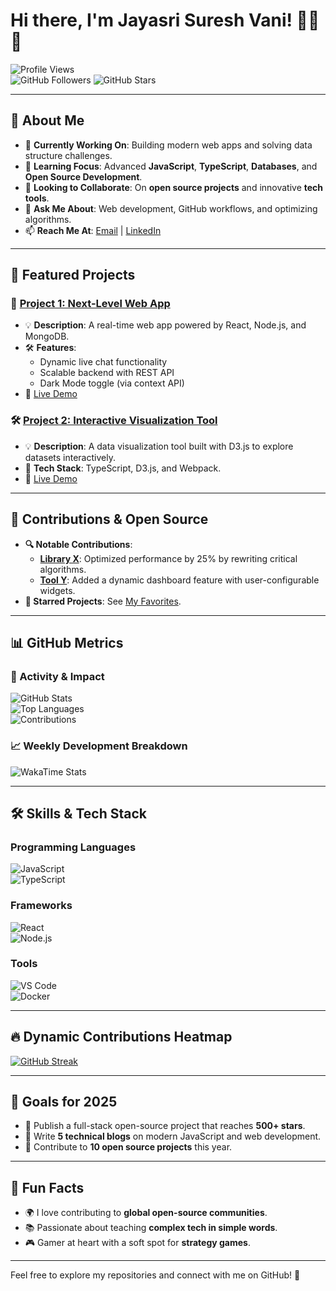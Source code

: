 # Hi there, I'm Jayasri Suresh Vani! 👨‍💻🚀  

![Profile Views](https://komarev.com/ghpvc/?username=jayasri2021&color=brightgreen&style=flat-square)  
![GitHub Followers](https://img.shields.io/github/followers/jayasri2021?style=social)
![GitHub Stars](https://img.shields.io/github/stars/jayasri2021?style=social)

---

## 🌟 About Me
- 🔭 **Currently Working On**: Building modern web apps and solving data structure challenges.
- 🌱 **Learning Focus**: Advanced **JavaScript**, **TypeScript**, **Databases**, and **Open Source Development**.
- 🤝 **Looking to Collaborate**: On **open source projects** and innovative **tech tools**.
- 💬 **Ask Me About**: Web development, GitHub workflows, and optimizing algorithms.
- 📫 **Reach Me At**: [Email](mailto:jayasri030520@gmail.com) | [LinkedIn](https://linkedin.com/in/your-profile)

---

## 🚀 Featured Projects

### 🔧 [Project 1: Next-Level Web App](https://github.com/your-repo)
- 💡 **Description**: A real-time web app powered by React, Node.js, and MongoDB.
- 🛠 **Features**:
  - Dynamic live chat functionality
  - Scalable backend with REST API
  - Dark Mode toggle (via context API)
- 🔗 [Live Demo](https://your-project-live-demo.com)

### 🛠️ [Project 2: Interactive Visualization Tool](https://github.com/your-repo)
- 💡 **Description**: A data visualization tool built with D3.js to explore datasets interactively.
- 🌟 **Tech Stack**: TypeScript, D3.js, and Webpack.
- 🔗 [Live Demo](https://your-tool-live-demo-link.com)

---

## 💼 Contributions & Open Source
- **🔍 Notable Contributions**:
  - **[Library X](https://github.com/library-x)**: Optimized performance by 25% by rewriting critical algorithms.
  - **[Tool Y](https://github.com/tool-y)**: Added a dynamic dashboard feature with user-configurable widgets.
- **🌟 Starred Projects**: See [My Favorites](https://github.com/your-username?tab=stars).

---

## 📊 GitHub Metrics

### 🚀 Activity & Impact
![GitHub Stats](https://github-readme-stats.vercel.app/api?username=your-username&show_icons=true&theme=highcontrast&count_private=true)  
![Top Languages](https://github-readme-stats.vercel.app/api/top-langs/?username=your-username&layout=compact&theme=highcontrast)  
![Contributions](https://github-profile-summary-cards.vercel.app/api/cards/productive-time?username=your-username&theme=highcontrast&utcOffset=8)

### 📈 Weekly Development Breakdown
<!-- WakaTime Badge -->
<!-- Add your WakaTime API Key -->
<!-- You can generate it at https://wakatime.com -->
![WakaTime Stats](https://github-readme-stats.vercel.app/api/wakatime?username=your-username&layout=compact&theme=highcontrast)

---

## 🛠️ Skills & Tech Stack

### Programming Languages  
![JavaScript](https://img.shields.io/badge/JavaScript-%23F7DF1E.svg?style=flat-square&logo=javascript&logoColor=black)  
![TypeScript](https://img.shields.io/badge/TypeScript-%23007ACC.svg?style=flat-square&logo=typescript&logoColor=white)

### Frameworks  
![React](https://img.shields.io/badge/React-%2361DAFB.svg?style=flat-square&logo=react&logoColor=black)  
![Node.js](https://img.shields.io/badge/Node.js-%23339933.svg?style=flat-square&logo=node.js&logoColor=white)

### Tools  
![VS Code](https://img.shields.io/badge/VS%20Code-%23007ACC.svg?style=flat-square&logo=visual-studio-code&logoColor=white)  
![Docker](https://img.shields.io/badge/Docker-%232496ED.svg?style=flat-square&logo=docker&logoColor=white)

---

## 🔥 Dynamic Contributions Heatmap
[![GitHub Streak](https://github-readme-streak-stats.herokuapp.com/?user=your-username&theme=dark)](https://git.io/streak-stats)  

---

## 🎯 Goals for 2025  
- 🚀 Publish a full-stack open-source project that reaches **500+ stars**.  
- 📝 Write **5 technical blogs** on modern JavaScript and web development.  
- 🤝 Contribute to **10 open source projects** this year.  

---

## 🎨 Fun Facts  
- 🌍 I love contributing to **global open-source communities**.  
- 📚 Passionate about teaching **complex tech in simple words**.
- 🎮 Gamer at heart with a soft spot for **strategy games**.

---

Feel free to explore my repositories and connect with me on GitHub! 🚀
